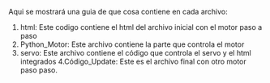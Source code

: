 Aqui se mostrará una guia de que cosa contiene en cada archivo:
1. html: Este codigo contiene el html del archivo inicial con el motor paso a paso
2. Python_Motor: Este archivo contiene la parte que controla el motor
3. servo: Este archivo contiene el código que controla el servo y el html integrados
4.Código_Update: Este es el archivo final con otro motor paso paso.
